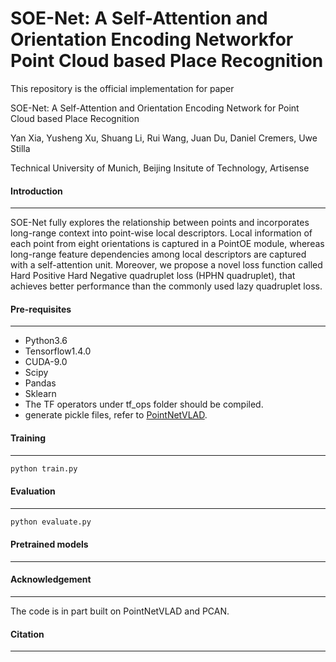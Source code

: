 # SOE-Net: A Self-Attention and Orientation Encoding Networkfor Point Cloud based Place Recognition 
This repository is the official implementation for paper 

SOE-Net: A Self-Attention and Orientation Encoding Network for Point Cloud based Place Recognition

Yan Xia, Yusheng Xu, Shuang Li, Rui Wang, Juan Du, Daniel Cremers, Uwe Stilla

Technical University of Munich, Beijing Insitute of Technology, Artisense

#### Introduction

------

SOE-Net fully explores the relationship between points and incorporates long-range context into point-wise local descriptors. Local information of each point from eight orientations is captured in a PointOE module, whereas long-range feature dependencies among local descriptors are captured with a self-attention unit. Moreover, we propose a novel loss function called Hard Positive Hard Negative quadruplet loss (HPHN quadruplet), that achieves better performance than the commonly used lazy quadruplet loss.

#### Pre-requisites

------

- Python3.6
- Tensorflow1.4.0
- CUDA-9.0
- Scipy
- Pandas
- Sklearn
- The TF operators under tf_ops folder should be compiled.
- generate pickle files, refer to [PointNetVLAD](https://github.com/mikacuy/pointnetvlad).

#### Training

------

```python
python train.py
```

#### Evaluation

------

```python
python evaluate.py
```

#### Pretrained models

------

#### Acknowledgement

------

The code is in part built on PointNetVLAD and PCAN.

#### Citation

------
